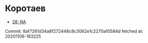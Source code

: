 # Коротаев
- [28: NA](28.md)

Commit: 8af7261d34a8f272448c8c3062e1c2270af0584d
 fetched at: 20201106-183225

